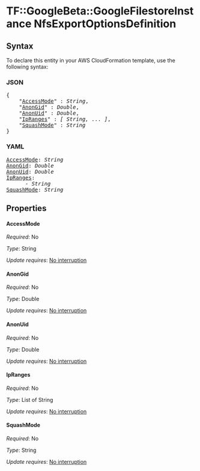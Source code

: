 # TF::GoogleBeta::GoogleFilestoreInstance NfsExportOptionsDefinition

## Syntax

To declare this entity in your AWS CloudFormation template, use the following syntax:

### JSON

<pre>
{
    "<a href="#accessmode" title="AccessMode">AccessMode</a>" : <i>String</i>,
    "<a href="#anongid" title="AnonGid">AnonGid</a>" : <i>Double</i>,
    "<a href="#anonuid" title="AnonUid">AnonUid</a>" : <i>Double</i>,
    "<a href="#ipranges" title="IpRanges">IpRanges</a>" : <i>[ String, ... ]</i>,
    "<a href="#squashmode" title="SquashMode">SquashMode</a>" : <i>String</i>
}
</pre>

### YAML

<pre>
<a href="#accessmode" title="AccessMode">AccessMode</a>: <i>String</i>
<a href="#anongid" title="AnonGid">AnonGid</a>: <i>Double</i>
<a href="#anonuid" title="AnonUid">AnonUid</a>: <i>Double</i>
<a href="#ipranges" title="IpRanges">IpRanges</a>: <i>
      - String</i>
<a href="#squashmode" title="SquashMode">SquashMode</a>: <i>String</i>
</pre>

## Properties

#### AccessMode

_Required_: No

_Type_: String

_Update requires_: [No interruption](https://docs.aws.amazon.com/AWSCloudFormation/latest/UserGuide/using-cfn-updating-stacks-update-behaviors.html#update-no-interrupt)

#### AnonGid

_Required_: No

_Type_: Double

_Update requires_: [No interruption](https://docs.aws.amazon.com/AWSCloudFormation/latest/UserGuide/using-cfn-updating-stacks-update-behaviors.html#update-no-interrupt)

#### AnonUid

_Required_: No

_Type_: Double

_Update requires_: [No interruption](https://docs.aws.amazon.com/AWSCloudFormation/latest/UserGuide/using-cfn-updating-stacks-update-behaviors.html#update-no-interrupt)

#### IpRanges

_Required_: No

_Type_: List of String

_Update requires_: [No interruption](https://docs.aws.amazon.com/AWSCloudFormation/latest/UserGuide/using-cfn-updating-stacks-update-behaviors.html#update-no-interrupt)

#### SquashMode

_Required_: No

_Type_: String

_Update requires_: [No interruption](https://docs.aws.amazon.com/AWSCloudFormation/latest/UserGuide/using-cfn-updating-stacks-update-behaviors.html#update-no-interrupt)


